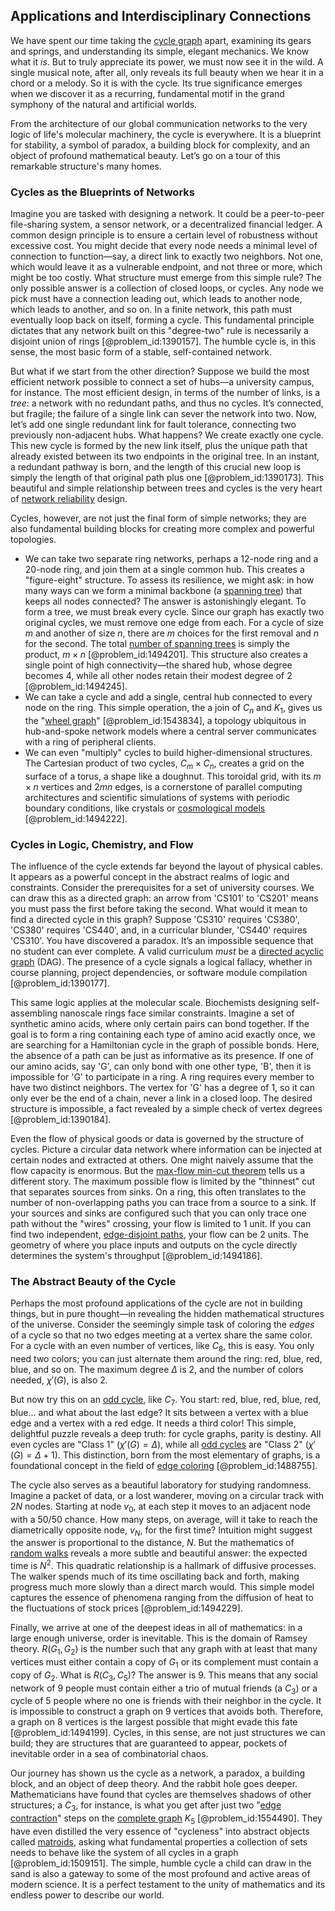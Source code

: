## Applications and Interdisciplinary Connections

We have spent our time taking the [cycle graph](@article_id:273229) apart, examining its gears and springs, and understanding its simple, elegant mechanics. We know what it *is*. But to truly appreciate its power, we must now see it in the wild. A single musical note, after all, only reveals its full beauty when we hear it in a chord or a melody. So it is with the cycle. Its true significance emerges when we discover it as a recurring, fundamental motif in the grand symphony of the natural and artificial worlds.

From the architecture of our global communication networks to the very logic of life's molecular machinery, the cycle is everywhere. It is a blueprint for stability, a symbol of paradox, a building block for complexity, and an object of profound mathematical beauty. Let’s go on a tour of this remarkable structure's many homes.

### Cycles as the Blueprints of Networks

Imagine you are tasked with designing a network. It could be a peer-to-peer file-sharing system, a sensor network, or a decentralized financial ledger. A common design principle is to ensure a certain level of robustness without excessive cost. You might decide that every node needs a minimal level of connection to function—say, a direct link to exactly two neighbors. Not one, which would leave it as a vulnerable endpoint, and not three or more, which might be too costly. What structure must emerge from this simple rule? The only possible answer is a collection of closed loops, or cycles. Any node we pick must have a connection leading out, which leads to another node, which leads to another, and so on. In a finite network, this path must eventually loop back on itself, forming a cycle. This fundamental principle dictates that any network built on this "degree-two" rule is necessarily a disjoint union of rings [@problem_id:1390157]. The humble cycle is, in this sense, the most basic form of a stable, self-contained network.

But what if we start from the other direction? Suppose we build the most efficient network possible to connect a set of hubs—a university campus, for instance. The most efficient design, in terms of the number of links, is a *tree*: a network with no redundant paths, and thus no cycles. It’s connected, but fragile; the failure of a single link can sever the network into two. Now, let’s add one single redundant link for fault tolerance, connecting two previously non-adjacent hubs. What happens? We create exactly one cycle. This new cycle is formed by the new link itself, plus the unique path that already existed between its two endpoints in the original tree. In an instant, a redundant pathway is born, and the length of this crucial new loop is simply the length of that original path plus one [@problem_id:1390173]. This beautiful and simple relationship between trees and cycles is the very heart of [network reliability](@article_id:261065) design.

Cycles, however, are not just the final form of simple networks; they are also fundamental building blocks for creating more complex and powerful topologies.
- We can take two separate ring networks, perhaps a 12-node ring and a 20-node ring, and join them at a single common hub. This creates a "figure-eight" structure. To assess its resilience, we might ask: in how many ways can we form a minimal backbone (a [spanning tree](@article_id:262111)) that keeps all nodes connected? The answer is astonishingly elegant. To form a tree, we must break every cycle. Since our graph has exactly two original cycles, we must remove one edge from each. For a cycle of size $m$ and another of size $n$, there are $m$ choices for the first removal and $n$ for the second. The total [number of spanning trees](@article_id:265224) is simply the product, $m \times n$ [@problem_id:1494201]. This structure also creates a single point of high connectivity—the shared hub, whose degree becomes 4, while all other nodes retain their modest degree of 2 [@problem_id:1494245].
- We can take a cycle and add a single, central hub connected to every node on the ring. This simple operation, the a join of $C_n$ and $K_1$, gives us the "[wheel graph](@article_id:271392)" [@problem_id:1543834], a topology ubiquitous in hub-and-spoke network models where a central server communicates with a ring of peripheral clients.
- We can even "multiply" cycles to build higher-dimensional structures. The Cartesian product of two cycles, $C_m \times C_n$, creates a grid on the surface of a torus, a shape like a doughnut. This toroidal grid, with its $m \times n$ vertices and $2mn$ edges, is a cornerstone of parallel computing architectures and scientific simulations of systems with periodic boundary conditions, like crystals or [cosmological models](@article_id:160922) [@problem_id:1494222].

### Cycles in Logic, Chemistry, and Flow

The influence of the cycle extends far beyond the layout of physical cables. It appears as a powerful concept in the abstract realms of logic and constraints. Consider the prerequisites for a set of university courses. We can draw this as a directed graph: an arrow from 'CS101' to 'CS201' means you must pass the first before taking the second. What would it mean to find a directed cycle in this graph? Suppose 'CS310' requires 'CS380', 'CS380' requires 'CS440', and, in a curricular blunder, 'CS440' requires 'CS310'. You have discovered a paradox. It’s an impossible sequence that no student can ever complete. A valid curriculum *must* be a [directed acyclic graph](@article_id:154664) (DAG). The presence of a cycle signals a logical fallacy, whether in course planning, project dependencies, or software module compilation [@problem_id:1390177].

This same logic applies at the molecular scale. Biochemists designing self-assembling nanoscale rings face similar constraints. Imagine a set of synthetic amino acids, where only certain pairs can bond together. If the goal is to form a ring containing each type of amino acid exactly once, we are searching for a Hamiltonian cycle in the graph of possible bonds. Here, the absence of a path can be just as informative as its presence. If one of our amino acids, say 'G', can only bond with one other type, 'B', then it is impossible for 'G' to participate in a ring. A ring requires every member to have two distinct neighbors. The vertex for 'G' has a degree of 1, so it can only ever be the end of a chain, never a link in a closed loop. The desired structure is impossible, a fact revealed by a simple check of vertex degrees [@problem_id:1390184].

Even the flow of physical goods or data is governed by the structure of cycles. Picture a circular data network where information can be injected at certain nodes and extracted at others. One might naively assume that the flow capacity is enormous. But the [max-flow min-cut theorem](@article_id:149965) tells us a different story. The maximum possible flow is limited by the "thinnest" cut that separates sources from sinks. On a ring, this often translates to the number of non-overlapping paths you can trace from a source to a sink. If your sources and sinks are configured such that you can only trace one path without the "wires" crossing, your flow is limited to 1 unit. If you can find two independent, [edge-disjoint paths](@article_id:271425), your flow can be 2 units. The geometry of where you place inputs and outputs on the cycle directly determines the system's throughput [@problem_id:1494186].

### The Abstract Beauty of the Cycle

Perhaps the most profound applications of the cycle are not in building things, but in pure thought—in revealing the hidden mathematical structures of the universe. Consider the seemingly simple task of coloring the *edges* of a cycle so that no two edges meeting at a vertex share the same color. For a cycle with an even number of vertices, like $C_8$, this is easy. You only need two colors; you can just alternate them around the ring: red, blue, red, blue, and so on. The maximum degree $\Delta$ is 2, and the number of colors needed, $\chi'(G)$, is also 2.

But now try this on an [odd cycle](@article_id:271813), like $C_7$. You start: red, blue, red, blue, red, blue… and what about the last edge? It sits between a vertex with a blue edge and a vertex with a red edge. It needs a third color! This simple, delightful puzzle reveals a deep truth: for cycle graphs, parity is destiny. All even cycles are "Class 1" ($\chi'(G) = \Delta$), while all [odd cycles](@article_id:270793) are "Class 2" ($\chi'(G) = \Delta+1$). This distinction, born from the most elementary of graphs, is a foundational concept in the field of [edge coloring](@article_id:270853) [@problem_id:1488755].

The cycle also serves as a beautiful laboratory for studying randomness. Imagine a packet of data, or a lost wanderer, moving on a circular track with $2N$ nodes. Starting at node $v_0$, at each step it moves to an adjacent node with a 50/50 chance. How many steps, on average, will it take to reach the diametrically opposite node, $v_N$, for the first time? Intuition might suggest the answer is proportional to the distance, $N$. But the mathematics of [random walks](@article_id:159141) reveals a more subtle and beautiful answer: the expected time is $N^2$. This quadratic relationship is a hallmark of diffusive processes. The walker spends much of its time oscillating back and forth, making progress much more slowly than a direct march would. This simple model captures the essence of phenomena ranging from the diffusion of heat to the fluctuations of stock prices [@problem_id:1494229].

Finally, we arrive at one of the deepest ideas in all of mathematics: in a large enough universe, order is inevitable. This is the domain of Ramsey theory. $R(G_1, G_2)$ is the number such that any graph with at least that many vertices must either contain a copy of $G_1$ or its complement must contain a copy of $G_2$. What is $R(C_3, C_5)$? The answer is 9. This means that any social network of 9 people must contain either a trio of mutual friends (a $C_3$) or a cycle of 5 people where no one is friends with their neighbor in the cycle. It is impossible to construct a graph on 9 vertices that avoids both. Therefore, a graph on 8 vertices is the largest possible that might evade this fate [@problem_id:1494199]. Cycles, in this sense, are not just structures we can build; they are structures that are guaranteed to appear, pockets of inevitable order in a sea of combinatorial chaos.

Our journey has shown us the cycle as a network, a paradox, a building block, and an object of deep theory. And the rabbit hole goes deeper. Mathematicians have found that cycles are themselves shadows of other structures; a $C_3$, for instance, is what you get after just two "[edge contraction](@article_id:265087)" steps on the [complete graph](@article_id:260482) $K_5$ [@problem_id:1554490]. They have even distilled the very essence of "cycleness" into abstract objects called [matroids](@article_id:272628), asking what fundamental properties a collection of sets needs to behave like the system of all cycles in a graph [@problem_id:1509151]. The simple, humble cycle a child can draw in the sand is also a gateway to some of the most profound and active areas of modern science. It is a perfect testament to the unity of mathematics and its endless power to describe our world.